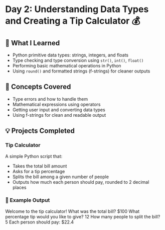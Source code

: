 # Day 2: Understanding Data Types and Creating a Tip Calculator 💰

## 📘 What I Learned
- Python primitive data types: strings, integers, and floats
- Type checking and type conversion using `str()`, `int()`, `float()`
- Performing basic mathematical operations in Python
- Using `round()` and formatted strings (f-strings) for cleaner outputs

## 🧠 Concepts Covered
- Type errors and how to handle them
- Mathematical expressions using operators
- Getting user input and converting data types
- Using f-strings for clean and readable output

## 💡 Projects Completed
### Tip Calculator
A simple Python script that:
- Takes the total bill amount
- Asks for a tip percentage
- Splits the bill among a given number of people
- Outputs how much each person should pay, rounded to 2 decimal places

### 🧾 Example Output
Welcome to the tip calculator! 
What was the total bill? $100 
What percentage tip would you like to give? 12 
How many people to split the bill? 5 
Each person should pay: $22.4
